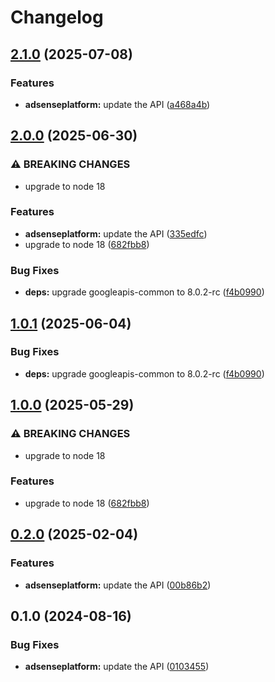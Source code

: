 # Changelog

## [2.1.0](https://github.com/googleapis/google-api-nodejs-client/compare/adsenseplatform-v2.0.0...adsenseplatform-v2.1.0) (2025-07-08)


### Features

* **adsenseplatform:** update the API ([a468a4b](https://github.com/googleapis/google-api-nodejs-client/commit/a468a4b31be542caed8dfc20f6b33b0b4d33d96a))

## [2.0.0](https://github.com/googleapis/google-api-nodejs-client/compare/adsenseplatform-v1.0.1...adsenseplatform-v2.0.0) (2025-06-30)


### ⚠ BREAKING CHANGES

* upgrade to node 18

### Features

* **adsenseplatform:** update the API ([335edfc](https://github.com/googleapis/google-api-nodejs-client/commit/335edfc68d65e4e75df574eaca38b1ed4b73cd99))
* upgrade to node 18 ([682fbb8](https://github.com/googleapis/google-api-nodejs-client/commit/682fbb869189ae92b3e9a194d37d0548af0c1f92))


### Bug Fixes

* **deps:** upgrade googleapis-common to 8.0.2-rc ([f4b0990](https://github.com/googleapis/google-api-nodejs-client/commit/f4b099071040cfbcfe4a2e7d487d45ee93b369e0))

## [1.0.1](https://github.com/googleapis/google-api-nodejs-client/compare/adsenseplatform-v1.0.0...adsenseplatform-v1.0.1) (2025-06-04)


### Bug Fixes

* **deps:** upgrade googleapis-common to 8.0.2-rc ([f4b0990](https://github.com/googleapis/google-api-nodejs-client/commit/f4b099071040cfbcfe4a2e7d487d45ee93b369e0))

## [1.0.0](https://github.com/googleapis/google-api-nodejs-client/compare/adsenseplatform-v0.2.0...adsenseplatform-v1.0.0) (2025-05-29)


### ⚠ BREAKING CHANGES

* upgrade to node 18

### Features

* upgrade to node 18 ([682fbb8](https://github.com/googleapis/google-api-nodejs-client/commit/682fbb869189ae92b3e9a194d37d0548af0c1f92))

## [0.2.0](https://github.com/googleapis/google-api-nodejs-client/compare/adsenseplatform-v0.1.0...adsenseplatform-v0.2.0) (2025-02-04)


### Features

* **adsenseplatform:** update the API ([00b86b2](https://github.com/googleapis/google-api-nodejs-client/commit/00b86b22657842653c3d267d8f7e4e3091763a2c))

## 0.1.0 (2024-08-16)


### Bug Fixes

* **adsenseplatform:** update the API ([0103455](https://github.com/googleapis/google-api-nodejs-client/commit/0103455efb270897085211cdac1bcb4d46f10445))

